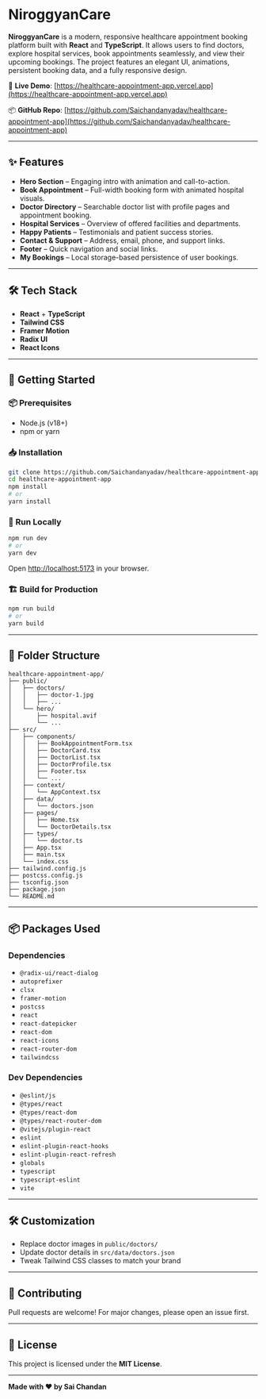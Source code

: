 # NiroggyanCare

**NiroggyanCare** is a modern, responsive healthcare appointment booking platform built with **React** and **TypeScript**. It allows users to find doctors, explore hospital services, book appointments seamlessly, and view their upcoming bookings. The project features an elegant UI, animations, persistent booking data, and a fully responsive design.

🔗 **Live Demo**: [https://healthcare-appointment-app.vercel.app](https://healthcare-appointment-app.vercel.app)

📦 **GitHub Repo**: [https://github.com/Saichandanyadav/healthcare-appointment-app](https://github.com/Saichandanyadav/healthcare-appointment-app)

---

## ✨ Features

* **Hero Section** – Engaging intro with animation and call-to-action.
* **Book Appointment** – Full-width booking form with animated hospital visuals.
* **Doctor Directory** – Searchable doctor list with profile pages and appointment booking.
* **Hospital Services** – Overview of offered facilities and departments.
* **Happy Patients** – Testimonials and patient success stories.
* **Contact & Support** – Address, email, phone, and support links.
* **Footer** – Quick navigation and social links.
* **My Bookings** – Local storage-based persistence of user bookings.

---

## 🛠 Tech Stack

* **React** + **TypeScript**
* **Tailwind CSS**
* **Framer Motion**
* **Radix UI**
* **React Icons**

---

## 🚀 Getting Started

### 📦 Prerequisites

* Node.js (v18+)
* npm or yarn

### 📥 Installation

```bash
git clone https://github.com/Saichandanyadav/healthcare-appointment-app.git
cd healthcare-appointment-app
npm install
# or
yarn install
```

### 🧪 Run Locally

```bash
npm run dev
# or
yarn dev
```

Open [http://localhost:5173](http://localhost:5173) in your browser.

### 🏗 Build for Production

```bash
npm run build
# or
yarn build
```

---

## 📁 Folder Structure

```
healthcare-appointment-app/
├── public/
│   ├── doctors/
│   │   ├── doctor-1.jpg
│   │   ├── ...
│   └── hero/
│       ├── hospital.avif
│       └── ...
├── src/
│   ├── components/
│   │   ├── BookAppointmentForm.tsx
│   │   ├── DoctorCard.tsx
│   │   ├── DoctorList.tsx
│   │   ├── DoctorProfile.tsx
│   │   ├── Footer.tsx
│   │   └── ...
│   ├── context/
│   │   └── AppContext.tsx
│   ├── data/
│   │   └── doctors.json
│   ├── pages/
│   │   ├── Home.tsx
│   │   └── DoctorDetails.tsx
│   ├── types/
│   │   └── doctor.ts
│   ├── App.tsx
│   ├── main.tsx
│   └── index.css
├── tailwind.config.js
├── postcss.config.js
├── tsconfig.json
├── package.json
└── README.md
```

---

## 📦 Packages Used

### Dependencies

* `@radix-ui/react-dialog`
* `autoprefixer`
* `clsx`
* `framer-motion`
* `postcss`
* `react`
* `react-datepicker`
* `react-dom`
* `react-icons`
* `react-router-dom`
* `tailwindcss`

### Dev Dependencies

* `@eslint/js`
* `@types/react`
* `@types/react-dom`
* `@types/react-router-dom`
* `@vitejs/plugin-react`
* `eslint`
* `eslint-plugin-react-hooks`
* `eslint-plugin-react-refresh`
* `globals`
* `typescript`
* `typescript-eslint`
* `vite`

---

## 🛠 Customization

* Replace doctor images in `public/doctors/`
* Update doctor details in `src/data/doctors.json`
* Tweak Tailwind CSS classes to match your brand

---

## 🤝 Contributing

Pull requests are welcome! For major changes, please open an issue first.

---

## 📄 License

This project is licensed under the **MIT License**.

---

**Made with ❤️ by Sai Chandan**

